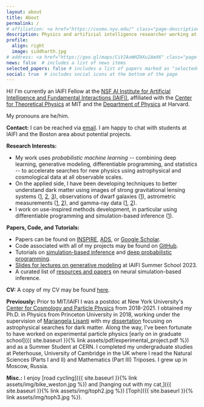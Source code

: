 ```yaml
---
layout: about
title: About
permalink: /
# affiliation: <a href="https://cosmo.nyu.edu/" class="page-description" target="_blank">Center for Cosmology and Particle Physics</a> • <a href="https://www.nyu.edu/" class="page-description" target="_blank">New York University</a>
description: Physics and artificial intelligence researcher working at the intersection of particle physics, astrophysics, cosmology, and statistics. 
profile:
  align: right
  image: siddharth.jpg
# address: <a href="https://goo.gl/maps/CiVJAxWHZHXu1AmX6" class="page-description" target="_blank">726 Broadway, New York, NY 10003</a>
news: false  # includes a list of news items
selected_papers: false # includes a list of papers marked as "selected={true}"
social: true  # includes social icons at the bottom of the page
---
```


Hi! I'm currently an IAIFI Fellow at the [NSF AI Institute for Artificial Intelligence and Fundamental Interactions (IAIFI)](https://iaifi.org/), affiliated with the [Center for Theoretical Physics](https://physics.mit.edu/research/labs-centers/center-for-theoretical-physics/) at MIT and the [Department of Physics](https://www.physics.harvard.edu/) at Harvard.

My pronouns are he/him.

**Contact:** 
I can be reached via [email](mailto:smsharma@mit.edu). I am happy to chat with students at IAIFI and the Boston area about potential projects.

**Research Interests:**
- My work uses _probabilistic machine learning_ -- combining deep learning, generative modeling, differentiable programming, and statistics -- to accelerate searches for new physics using astrophysical and cosmological data at all observable scales. 
- On the applied side, I have been developing techniques to better understand dark matter using images of strong gravitational lensing systems ([1](https://arxiv.org/abs/1909.02005), [2](https://arxiv.org/abs/2206.14820), [3](https://arxiv.org/abs/2208.13796)), observations of dwarf galaxies ([1](https://arxiv.org/abs/2208.12825)), astrometric measurements ([1](https://arxiv.org/abs/2003.02264), [2](https://arxiv.org/abs/2110.01620)), and gamma-ray data ([1](https://arxiv.org/abs/2010.10450), [2](https://arxiv.org/abs/2110.06931)).
- I work on use-inspired methods development, in particular using differentiable programming and simulation-based inference ([1](https://arxiv.org/abs/2306.12584)).

**Papers, Code, and Tutorials:** 
- Papers can be found on [INSPIRE](https://inspirehep.net/authors/1394493), [ADS](https://ui.adsabs.harvard.edu/public-libraries/y66hOF7ySaKvYhjCkixRiA), or [Google Scholar](https://scholar.google.com/citations?hl=en&user=hJVjhlwAAAAJ&view_op=list_works&sortby=pubdate).
- Code associated with all of my projects may be found on [GitHub](https://github.com/smsharma).
- Tutorials on [simulation-based inference](https://github.com/smsharma/sbi-lecture-mit) and [deep probabilistic programming](https://github.com/smsharma/deep-prob-prog-tutorials).
- [Slides for lectures on generative modeling](/iaifi-summer-school-2023/) at IAIFI Summer School 2023.
- A curated list of [resources and papers](https://github.com/smsharma/awesome-neural-sbi) on neural simulation-based inference.

**CV:**
A copy of my CV may be found [here](https://docs.google.com/viewer?url=https://github.com/smsharma/CV/raw/master-pdf/cv.pdf).

**Previously:** 
Prior to MIT/IAIFI I was a postdoc at New York University's [Center for Cosmology and Particle Physics](https://cosmo.nyu.edu/) from 2018-2021. I obtained my Ph.D. in Physics from Princeton University in 2018, working under the supervision of [Mariangela Lisanti](https://phy.princeton.edu/people/mariangela-lisanti) with my [dissertation](http://arks.princeton.edu/ark:/88435/dsp012v23vx15d) focusing on astrophysical searches for dark matter. Along the way, I've been fortunate to have worked on experimental particle physics [early on in graduate school]({{ site.baseurl }}{% link assets/pdf/experimental_project.pdf %}) and as a Summer Student at CERN. I completed my undergraduate studies at Peterhouse, University of Cambridge in the UK where I read the Natural Sciences (Parts I and II) and Mathematics (Part III) Triposes. I grew up in Moscow, Russia.

**Misc.:** 
I enjoy [road cycling]({{ site.baseurl }}{% link assets/img/bike_weston.jpg %}) and [hanging out with my cat,]({{ site.baseurl }}{% link assets/img/toph2.jpg %})  [Toph]({{ site.baseurl }}{% link assets/img/toph3.jpg %}). 